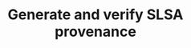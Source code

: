 ---
sidebar_position: 2
description: Use SSCA module steps to generate and verify SLSA provenance in Harness pipelines.
keywords: [SSCA]
title: Generate and verify SLSA provenance
slug: /secure-supply-chain/generate-slsa
---